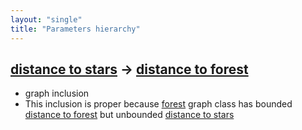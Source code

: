 ```yaml
---
layout: "single"
title: "Parameters hierarchy"
---
```

<!--this is a generated file-->

## [distance to stars](../10JR3F_dist) → [distance to forest](../JngPPm_dist)
* graph inclusion
* This inclusion is proper because [forest](#JngPPm) graph class has bounded [distance to forest](../JngPPm_dist) but unbounded [distance to stars](../10JR3F_dist)
